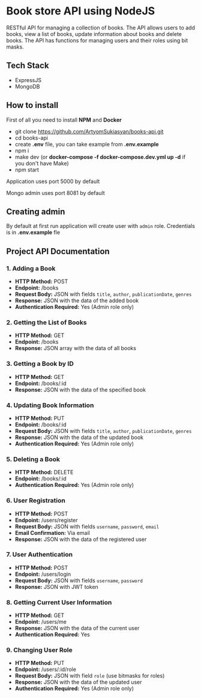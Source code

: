 # Book store API using NodeJS

RESTful API for managing a collection of books. The API allows users to add books, view a list of books, update
information about books and delete books. The API has functions for
managing users and their roles using bit masks.

## Tech Stack
- ExpressJS
- MongoDB

## How to install
First of all you need to install **NPM** and **Docker**

- git clone https://github.com/ArtyomSukiasyan/books-api.git
- cd books-api
- create **.env** file, you can take example from **.env.example**
- npm i
- make dev (or **docker-compose -f docker-compose.dev.yml up -d** if you don't have Make)
- npm start

Application uses port 5000 by default

Mongo admin uses port 8081 by default

## Creating admin
By default at first run application will create user with `admin` role. Credentials is in **.env.example** fle

## Project API Documentation

### 1. Adding a Book
- **HTTP Method:** POST
- **Endpoint:** /books
- **Request Body:** JSON with fields `title`, `author`, `publicationDate`, `genres`
- **Response:** JSON with the data of the added book
- **Authentication Required:** Yes (Admin role only)

### 2. Getting the List of Books
- **HTTP Method:** GET
- **Endpoint:** /books
- **Response:** JSON array with the data of all books

### 3. Getting a Book by ID
- **HTTP Method:** GET
- **Endpoint:** /books/:id
- **Response:** JSON with the data of the specified book

### 4. Updating Book Information
- **HTTP Method:** PUT
- **Endpoint:** /books/:id
- **Request Body:** JSON with fields `title`, `author`, `publicationDate`, `genres`
- **Response:** JSON with the data of the updated book
- **Authentication Required:** Yes (Admin role only)

### 5. Deleting a Book
- **HTTP Method:** DELETE
- **Endpoint:** /books/:id
- **Authentication Required:** Yes (Admin role only)

### 6. User Registration
- **HTTP Method:** POST
- **Endpoint:** /users/register
- **Request Body:** JSON with fields `username`, `password`, `email`
- **Email Confirmation:** Via email
- **Response:** JSON with the data of the registered user

### 7. User Authentication
- **HTTP Method:** POST
- **Endpoint:** /users/login
- **Request Body:** JSON with fields `username`, `password`
- **Response:** JSON with JWT token

### 8. Getting Current User Information
- **HTTP Method:** GET
- **Endpoint:** /users/me
- **Response:** JSON with the data of the current user
- **Authentication Required:** Yes

### 9. Changing User Role
- **HTTP Method:** PUT
- **Endpoint:** /users/:id/role
- **Request Body:** JSON with field `role` (use bitmasks for roles)
- **Response:** JSON with the data of the updated user
- **Authentication Required:** Yes (Admin role only)
